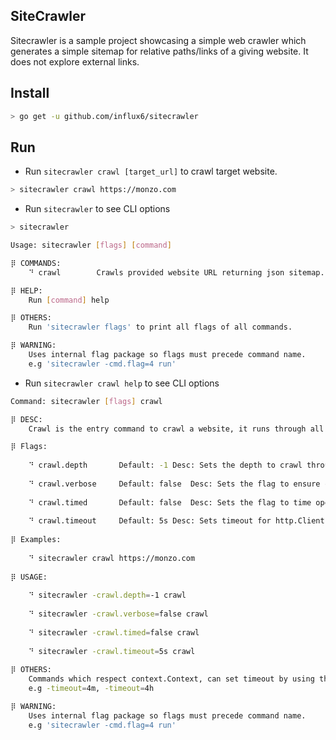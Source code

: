 SiteCrawler
----------------
Sitecrawler is a sample project showcasing a simple web crawler which generates a simple sitemap for relative paths/links of a giving website. It does not explore external links.


## Install

```bash
> go get -u github.com/influx6/sitecrawler
```


## Run

- Run `sitecrawler crawl [target_url]` to crawl target website. 


```bash
> sitecrawler crawl https://monzo.com
```

- Run `sitecrawler` to see CLI options

```bash
> sitecrawler 

Usage: sitecrawler [flags] [command] 

⡿ COMMANDS:
	⠙ crawl        Crawls provided website URL returning json sitemap.

⡿ HELP:
	Run [command] help

⡿ OTHERS:
	Run 'sitecrawler flags' to print all flags of all commands.

⡿ WARNING:
	Uses internal flag package so flags must precede command name. 
	e.g 'sitecrawler -cmd.flag=4 run'
```

- Run `sitecrawler crawl help` to see CLI options


```bash
Command: sitecrawler [flags] crawl 

⡿ DESC:
	Crawl is the entry command to crawl a website, it runs through all pages of giving host, ignoring externals links. It prints status and link connection as json on a per link basis.

⡿ Flags:
	
	⠙ crawl.depth		Default: -1	Desc: Sets the depth to crawl through giving site
	
	⠙ crawl.verbose		Default: false	Desc: Sets the flag to ensure crawler prints current target.
	
	⠙ crawl.timed		Default: false	Desc: Sets the flag to time operation.
	
	⠙ crawl.timeout		Default: 5s	Desc: Sets timeout for http.Client to be used
	
⡿ Examples:
	
	⠙ sitecrawler crawl https://monzo.com
	
⡿ USAGE:
	
	⠙ sitecrawler -crawl.depth=-1 crawl 
	
	⠙ sitecrawler -crawl.verbose=false crawl 
	
	⠙ sitecrawler -crawl.timed=false crawl 
	
	⠙ sitecrawler -crawl.timeout=5s crawl 
	
⡿ OTHERS:
	Commands which respect context.Context, can set timeout by using the -timeout flag.
	e.g -timeout=4m, -timeout=4h

⡿ WARNING:
	Uses internal flag package so flags must precede command name. 
	e.g 'sitecrawler -cmd.flag=4 run'

```

